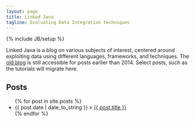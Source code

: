 ```yaml
---
layout: page
title: Linked Java
tagline: Evaluating Data Integration techniques
---
```

{% include JB/setup %}

Linked Java is a blog on various subjects of interest, centered around exploiting data using different languages, frameworks, and techniques.  The [old blog](http://linkedjava.blogspot.com/) is still accessible for posts earlier than 2014.  Select posts, such as the tutorials will migrate here.


## Posts


<ul class="posts">
  {% for post in site.posts %}
    <li><span>{{ post.date | date_to_string }}</span> &raquo; <a href="{{ BASE_PATH }}{{ post.url }}">{{ post.title }}</a></li>
  {% endfor %}
</ul>





